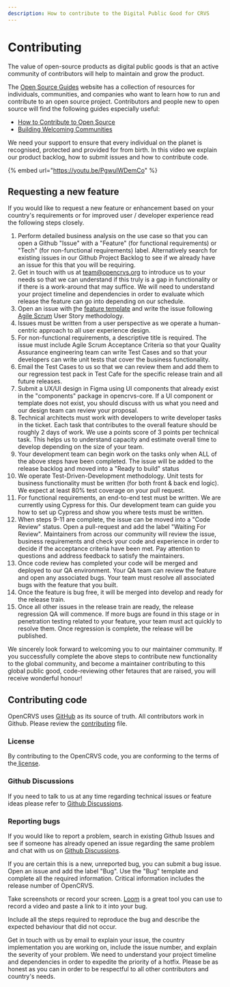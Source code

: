 ```yaml
---
description: How to contribute to the Digital Public Good for CRVS
---
```


# Contributing

The value of open-source products as digital public goods is that an active community of contributors will help to maintain and grow the product.

The [Open Source Guides](https://opensource.guide/) website has a collection of resources for individuals, communities, and companies who want to learn how to run and contribute to an open source project. Contributors and people new to open source will find the following guides especially useful:

* [How to Contribute to Open Source](https://opensource.guide/how-to-contribute/)
* [Building Welcoming Communities](https://opensource.guide/building-community/)

We need your support to ensure that every individual on the planet is recognised, protected and provided for from birth. In this video we explain our product backlog, how to submit issues and how to contribute code.

{% embed url="https://youtu.be/PgwuIWDemCo" %}

## Requesting a new feature <a href="#working-on-opencrvs-code" id="working-on-opencrvs-code"></a>

If you would like to request a new feature or enhancement based on your country's requirements or for improved user / developer experience read the following steps closely.



1. Perform detailed business analysis on the use case so that you can open a Github "Issue" with a "Feature" (for functional requirements) or "Tech" (for non-functional requirements) label.  Alternatively search for existing issues in our Github Project Backlog to see if we already have an issue for this that you will be requiring.
2. Get in touch with us at team@opencrvs.org to introduce us to your needs so that we can understand if this truly is a gap in functionality or if there is a work-around that may suffice.  We will need to understand your project timeline and dependencies in order to evaluate which release the feature can go into depending on our schedule.
3. Open an issue with [t](https://github.com/facebook/docusaurus/issues/new?template=feature.md)he [feature template](https://github.com/opencrvs/opencrvs-core/issues/new?assignees=\&labels=%E2%98%95%EF%B8%8F+Discussion\&template=---feature.md\&title=) and write the issue following [Agile Scrum](https://www.scrum.org/resources/what-scrum-module) User Story methodology.&#x20;
4. Issues must be written from a user perspective as we operate a human-centric approach to all user experience design.&#x20;
5. For non-functional requirements, a descriptive title is required.  The issue must include Agile Scrum Acceptance Criteria so that your Quality Assurance engineering team can write Test Cases and so that your developers can write unit tests that cover the business functionality.
6. Email the Test Cases to us so that we can review them and add them to our regression test pack in Test Cafe for the specific release train and all future releases.
7. Submit a UX/UI design in Figma using UI components that already exist in the "components" package in opencrvs-core.  If a UI component or template does not exist, you should discuss with us what you need and our design team can review your proposal.
8. Technical architects must work with developers to write developer tasks in the ticket.  Each task that contributes to the overall feature should be roughly 2 days of work. We use a points score of 3 points per technical task.  This helps us to understand capacity and estimate overall time to develop depending on the size of your team.
9. Your development team can begin work on the tasks only when ALL of the above steps have been completed.  The issue will be added to the release backlog and moved into a "Ready to build" status
10. We operate Test-Driven-Development methodology.  Unit tests for business functionality must be written (for both front & back end logic).  We expect at least 80% test coverage on your pull request.
11. For functional requirements, an end-to-end test must be written.  We are currently using Cypress for this.  Our development team can guide you how to set up Cypress and show you where tests must be written.
12. When steps 9-11 are complete, the issue can be moved into a "Code Review" status. Open a pull-request and add the label "Waiting For Review".  Maintainers from across our community will review the issue, business requirements and check your code and experience in order to decide if the acceptance criteria have been met. Pay attention to questions and address feedback to satisfy the maintainers.
13. Once code review has completed your code will be merged and deployed to our QA environment.  Your QA team can review the feature and open any associated bugs.  Your team must resolve all associated bugs with the feature that you built.
14. Once the feature is bug free, it will be merged into develop and ready for the release train.
15. Once all other issues in the release train are ready, the release regression QA will commence.  If more bugs are found in this stage or in penetration testing related to your feature, your team must act quickly to resolve them.  Once regression is complete, the release will be published.

We sincerely look forward to welcoming you to our maintainer community.  If you successfully complete the above steps to contribute new functionality to the global community, and become a maintainer contributing to this global public good, code-reviewing other fetaures that are raised, you will receive wonderful honour! &#x20;

## Contributing code <a href="#working-on-opencrvs-code" id="working-on-opencrvs-code"></a>

OpenCRVS uses [GitHub](https://github.com/opencrvs/opencrvs-core) as its source of truth. All contributors work in Github. Please review the [contributing](https://github.com/opencrvs/opencrvs-core/blob/master/CONTRIBUTING.md) file.

### License <a href="#gitter" id="gitter"></a>

By contributing to the OpenCRVS code, you are conforming to the terms of the[ license](https://github.com/opencrvs/opencrvs-core/blob/develop/LICENSE).

### Github Discussions <a href="#gitter" id="gitter"></a>

If you need to talk to us at any time regarding technical issues or feature ideas please refer to [Github Discussions](https://github.com/opencrvs/opencrvs-core/discussions).&#x20;

### Reporting bugs <a href="#reporting-new-issues" id="reporting-new-issues"></a>

If you would like to report a problem, search in existing Github Issues and see if someone has already opened an issue regarding the same problem and chat with us on [Github Discussions](https://github.com/opencrvs/opencrvs-core/discussions).&#x20;

If you are certain this is a new, unreported bug, you can submit a bug issue. Open an issue and add the label "Bug".  Use the "Bug" template and complete all the required information.  Critical information includes the release number of OpenCRVS.

Take screenshots or record your screen. [Loom](https://www.loom.com/) is a great tool you can use to record a video and paste a link to it into your bug.&#x20;

Include all the steps required to reproduce the bug and describe the expected behaviour that did not occur.

Get in touch with us by email to explain your issue, the country implementation you are working on, include the issue number, and explain the severity of your problem.  We need to understand your project timeline and dependencies in order to expedite the priority of a hotfix.  Please be as honest as you can in order to be respectful to all other contributors and country's needs.

